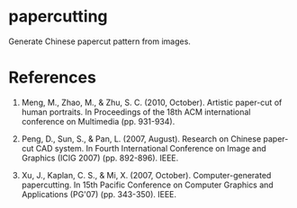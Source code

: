 # papercutting
Generate Chinese papercut pattern from images.

# References

1. Meng, M., Zhao, M., & Zhu, S. C. (2010, October). Artistic paper-cut of human portraits. In Proceedings of the 18th ACM international conference on Multimedia (pp. 931-934).

2. Peng, D., Sun, S., & Pan, L. (2007, August). Research on Chinese paper-cut CAD system. In Fourth International Conference on Image and Graphics (ICIG 2007) (pp. 892-896). IEEE.

3. Xu, J., Kaplan, C. S., & Mi, X. (2007, October). Computer-generated papercutting. In 15th Pacific Conference on Computer Graphics and Applications (PG'07) (pp. 343-350). IEEE.
